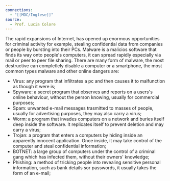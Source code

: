 ```yaml
---
connections:
  - "[[MOC/Inglese]]"
source:
  - Prof. Lucia Colore
---
```

The rapid expansions of Internet, has opened up enormous opportunities for criminal activity for example, stealing confidential data from companies or people by bursting into their PCs. 
Malware is a malicios software that finds its way onto people's computers, it can spread rapidly especially via mail or peer to peer file sharing. There are many form of malware, the most destructive can completlely disable a computer or a smartphone, the most common types malware and other online dangers are:

- Virus: any program that infiltrates a pc and then causes it to malfunction as though it were is;
- Spyware: a secret program that observes and reports on a users's online behaviour, without the person knowing, usually for commercial purposes;
- Spam: unwanted e-mail messages trasmitted to masses of people, usually for advertising purposes, they may also carry a virus;
- Worm: a program that invades computers on a network and buries itself deep inside the software. It replicates itself to prevent deletion and may carry a virus;
- Trojan: a program that enters a computers by hiding inside an apparently innocent application. Once inside, it may take control of the computer and steal confidential information;
- BOTNET: a large group of computers under the control of a criminal gang which has infected them, without their owners' knowledge;
- Phishing: a method of tricking people into revealing sensitive personal information, such as bank details sor passwords, it usually takes the form of an e-mail;